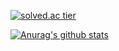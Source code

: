 [![solved.ac tier](http://mazassumnida.wtf/api/generate_badge?boj=9507ym)](https://solved.ac/9507ym)


[![Anurag's github stats](https://github-readme-stats.vercel.app/api?username=MarbinSpectrum)](https://github.com/anuraghazra/github-readme-stats)
